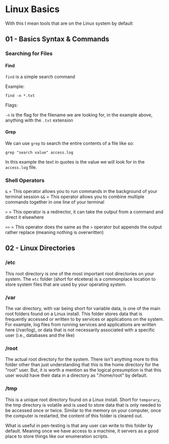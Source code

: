 # Linux Basics

With this I mean tools that are on the Linux system by default

## 01 - Basics Syntax & Commands

### Searching for Files

#### Find

`find` is a simple search command

Example:

`find -n *.txt`

Flags:

`-n` is the flag for the filename we are looking for, in the example above, anything with the `.txt` extension

#### Grep

We can use `grep` to search the entire contents of a file like so:

`grep "search value" access.log`

In this example the text in quotes is the value we will look for in the `access.log` file.

### Shell Operators

`&` = This operator allows you to run commands in the background of your terminal session
`&&` = This operator allows you to combine multiple commands together in one line of your terminal

`>` = This operator is a redirector, it can take the output from a command and direct it elsewhere

`>>` = This operator does the same as the `>` operator but appends the output rather replace (meaning nothing is overwritten)

## 02 - Linux Directories

### /etc

This root directory is one of the most important root directories on your system.
The `etc` folder (short for etcetera) is a commonplace location to store system files that are used by your operating system.

### /var

The var directory, with var being short for variable data, is one of the main root folders found on a Linux install. This folder stores data that is frequently accessed or written to by services or applications on the system. For example, log files from running services and applications are written here (/var/log), or data that is not necessarily associated with a specific user (i.e., databases and the like)

### /root

The actual root directory for the system. There isn't anything more to this folder other than just understanding that this is the home directory for the "root" user. But, it is worth a mention as the logical presumption is that this user would have their data in a directory as "/home/root" by default.

### /tmp

This is a unique root directory found on a Linux install. Short for `temporary`, the tmp directory is volatile and is used to store data that is only needed to be accessed once or twice. Similar to the memory on your computer, once the computer is restarted, the content of this folder is cleared out.

What is useful in pen-testing is that any user can write to this folder by default. Meaning once we have access to a machine, it servers as a good place to store things like our enumeration scripts.
